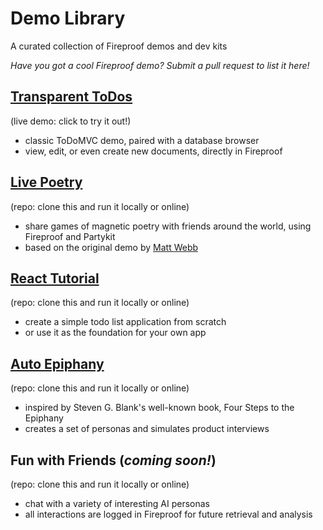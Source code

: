 # Demo Library
A curated collection of Fireproof demos and dev kits

*Have you got a cool Fireproof demo? Submit a pull request to list it here!*

## [Transparent ToDos](https://fireproof.storage/try-free/)
(live demo: click to try it out!)
- classic ToDoMVC demo, paired with a database browser
- view, edit, or even create new documents, directly in Fireproof

## [Live Poetry](https://github.com/fireproof-storage/sketch-magnetic-poetry)
(repo: clone this and run it locally or online)
- share games of magnetic poetry with friends around the world, using Fireproof and Partykit
- based on the original demo by [Matt Webb](https://github.com/genmon)

## [React Tutorial](https://github.com/fireproof-storage/react-typescript-starter-kit)
(repo: clone this and run it locally or online)
- create a simple todo list application from scratch
- or use it as the foundation for your own app

## [Auto Epiphany](https://github.com/fireproof-storage/epiphany)
(repo: clone this and run it locally or online)
- inspired by Steven G. Blank's well-known book, Four Steps to the Epiphany
- creates a set of personas and simulates product interviews

## Fun with Friends (*coming soon!*)
(repo: clone this and run it locally or online)
- chat with a variety of interesting AI personas
- all interactions are logged in Fireproof for future retrieval and analysis
